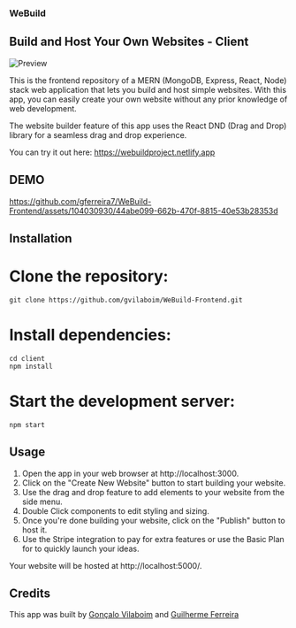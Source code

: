 ### WeBuild

## Build and Host Your Own Websites - Client
![Preview](https://github.com/gferreira7/WeBuild-Frontend/assets/104030930/0b108bb6-a58e-4e64-a866-e8c33a20a2d6)

This is the frontend repository of a MERN (MongoDB, Express, React, Node) stack web application that lets you build and host simple websites. With this app, you can easily create your own website without any prior knowledge of web development.

The website builder feature of this app uses the React DND (Drag and Drop) library for a seamless drag and drop experience.

You can try it out here: https://webuildproject.netlify.app

## DEMO
https://github.com/gferreira7/WeBuild-Frontend/assets/104030930/44abe099-662b-470f-8815-40e53b28353d

## Installation

# Clone the repository:

```
git clone https://github.com/gvilaboim/WeBuild-Frontend.git
```

# Install dependencies:

```
cd client
npm install
```

# Start the development server:

```
npm start
```

## Usage

1. Open the app in your web browser at http://localhost:3000.
2. Click on the "Create New Website" button to start building your website.
3. Use the drag and drop feature to add elements to your website from the side menu.
4. Double Click components to edit styling and sizing.
5. Once you're done building your website, click on the "Publish" button to host it.
6. Use the Stripe integration to pay for extra features or use the Basic Plan for to quickly launch your ideas.

Your website will be hosted at http://localhost:5000/<your-website-name>.

## Credits

This app was built by [Gonçalo Vilaboim](https://github.com/gvilaboim) and [Guilherme Ferreira](https://github.com/gferreira7)
